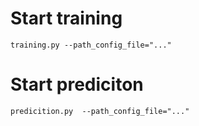 # Start training
```training.py --path_config_file="..."```

# Start prediciton
```predicition.py  --path_config_file="..."```
